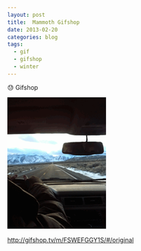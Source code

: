 ```yaml
---
layout: post
title:  Mammoth Gifshop
date: 2013-02-20
categories: blog
tags:
  - gif
  - gifshop
  - winter
---
```


😓 Gifshop

![gif](/assets/images/mammoth.gif)

http://gifshop.tv/m/FSWEFGGY1S/#/original
